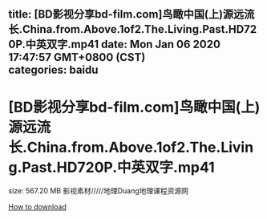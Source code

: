 
title: [BD影视分享bd-film.com]鸟瞰中国(上)源远流长.China.from.Above.1of2.The.Living.Past.HD720P.中英双字.mp41
date: Mon Jan 06 2020 17:47:57 GMT+0800 (CST)    
categories: baidu
---

# [BD影视分享bd-film.com]鸟瞰中国(上)源远流长.China.from.Above.1of2.The.Living.Past.HD720P.中英双字.mp41
size: 567.20 MB
 影视素材/////地理Duang地理课程资源网
 

[How to download](https://bpcam.bemobtrk.com/go/2ceec3aa-1ca2-46d6-b9ff-aaa5c184517c?jno=1929)
